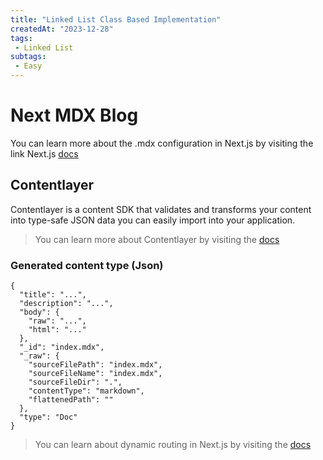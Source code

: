 ```yaml
---
title: "Linked List Class Based Implementation"
createdAt: "2023-12-28"
tags:
 - Linked List
subtags:
 - Easy
---
```

# Next MDX Blog
You can learn more about the .mdx configuration in Next.js by visiting the link Next.js [docs](https://nextjs.org/docs/app/building-your-application/configuring/mdx)

## Contentlayer

Contentlayer is a  content SDK  that validates and transforms your content into  type-safe  JSON data you can easily import into your application.

>You can learn more about Contentlayer by visiting the [docs](https://contentlayer.dev/)

### Generated content type (Json)
```
{
  "title": "...",
  "description": "...",
  "body": {
    "raw": "...",
    "html": "..."
  },
  "_id": "index.mdx",
  "_raw": {
    "sourceFilePath": "index.mdx",
    "sourceFileName": "index.mdx",
    "sourceFileDir": ".",
    "contentType": "markdown",
    "flattenedPath": ""
  },
  "type": "Doc"
}
```
>You can learn about dynamic routing in Next.js by visiting the [docs](https://nextjs.org/docs/app/building-your-application/routing/dynamic-routes)

